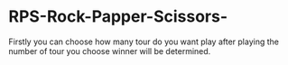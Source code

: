 # RPS-Rock-Papper-Scissors-
Firstly you can choose how many tour do you want play
after playing the number of tour you choose winner will be determined.


